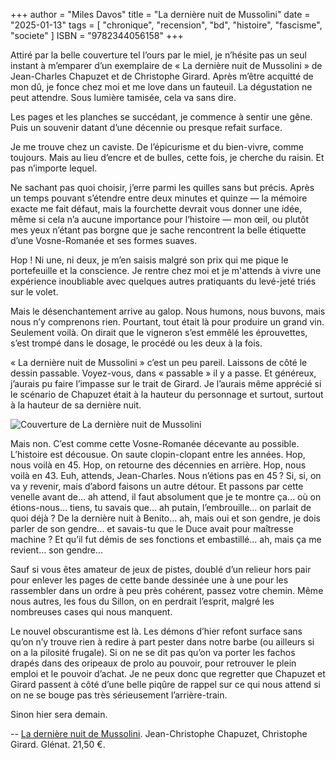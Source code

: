 +++
author = "Miles Davos"
title = "La dernière nuit de Mussolini"
date = "2025-01-13"
tags = [
    "chronique", "recension", "bd", "histoire", "fascisme", "societe"
]
ISBN = "9782344056158"
+++

Attiré par la belle couverture tel l’ours par le miel, je n’hésite pas un seul instant à m’emparer d’un exemplaire de « La dernière nuit de Mussolini » de Jean-Charles Chapuzet et de Christophe Girard. Après m’être acquitté de mon dû, je fonce chez moi et me love dans un fauteuil. La dégustation ne peut attendre. Sous lumière tamisée, cela va sans dire.

Les pages et les planches se succédant, je commence à sentir une gêne. Puis un souvenir datant d’une décennie ou presque refait surface.

Je me trouve chez un caviste. De l’épicurisme et du bien-vivre, comme toujours. Mais au lieu d’encre et de bulles, cette fois, je cherche du raisin. Et pas n’importe lequel.

Ne sachant pas quoi choisir, j’erre parmi les quilles sans but précis. Après un temps pouvant s’étendre entre deux minutes et quinze — la mémoire exacte me fait défaut, mais la fourchette devrait vous donner une idée, même si cela n’a aucune importance pour l’histoire — mon œil, ou plutôt mes yeux n’étant pas borgne que je sache rencontrent la belle étiquette d’une Vosne-Romanée et ses formes suaves.

Hop ! Ni une, ni deux, je m’en saisis malgré son prix qui me pique le portefeuille et la conscience. Je rentre chez moi et je m'attends à vivre une expérience inoubliable avec quelques autres pratiquants du levé-jeté triés sur le volet.

Mais le désenchantement arrive au galop. Nous humons, nous buvons, mais nous n’y comprenons rien. Pourtant, tout était là pour produire un grand vin. Seulement voilà. On dirait que le vigneron s’est emmêlé les éprouvettes, s’est trompé dans le dosage, le procédé ou les deux à la fois.

« La dernière nuit de Mussolini » c’est un peu pareil. Laissons de côté le dessin passable. Voyez-vous, dans « passable » il y a passe. Et généreux, j’aurais pu faire l’impasse sur le trait de Girard. Je l’aurais même apprécié si le scénario de Chapuzet était à la hauteur du personnage et surtout, surtout à la hauteur de sa dernière nuit.

![Couverture de La dernière nuit de Mussolini](/images/la-derniere-nuit-de-mussolini.jpeg)

Mais non. C’est comme cette Vosne-Romanée décevante au possible. L’histoire est décousue. On saute clopin-clopant entre les années. Hop, nous voilà en 45. Hop, on retourne des décennies en arrière. Hop, nous voilà en 43. Euh, attends, Jean-Charles. Nous n’étions pas en 45 ? Si, si, on va y revenir, mais d’abord faisons un autre détour. Et passons par cette venelle avant de… ah attend, il faut absolument que je te montre ça… où on étions-nous… tiens, tu savais que… ah putain, l’embrouille… on parlait de quoi déjà ? De la dernière nuit à Benito… ah, mais oui et son gendre, je dois parler de son gendre… et savais-tu que le Duce avait pour maîtresse machine ? Et qu’il fut démis de ses fonctions et embastillé… ah, mais ça me revient… son gendre…

Sauf si vous êtes amateur de jeux de pistes, doublé d’un relieur hors pair pour enlever les pages de cette bande dessinée une à une pour les rassembler dans un ordre à peu près cohérent, passez votre chemin. Même nous autres, les fous du Sillon, on en perdrait l’esprit, malgré les nombreuses cases qui nous manquent.

Le nouvel obscurantisme est là. Les démons d’hier refont surface sans qu’on n’y trouve rien à redire à part pester dans notre barbe (ou ailleurs si on a la pilosité frugale). Si on ne se dit pas qu’on va porter les fachos drapés dans des oripeaux de prolo au pouvoir, pour retrouver le plein emploi et le pouvoir d’achat. Je ne peux donc que regretter que Chapuzet et Girard passent à côté d’une belle piqûre de rappel sur ce qui nous attend si on ne se bouge pas très sérieusement l’arrière-train.

Sinon hier sera demain.

--
[La dernière nuit de Mussolini](https://www.glenat.com/1000-feuilles/la-derniere-nuit-de-mussolini-9782344056158). Jean-Christophe Chapuzet, Christophe Girard. Glénat. 21,50 €.

